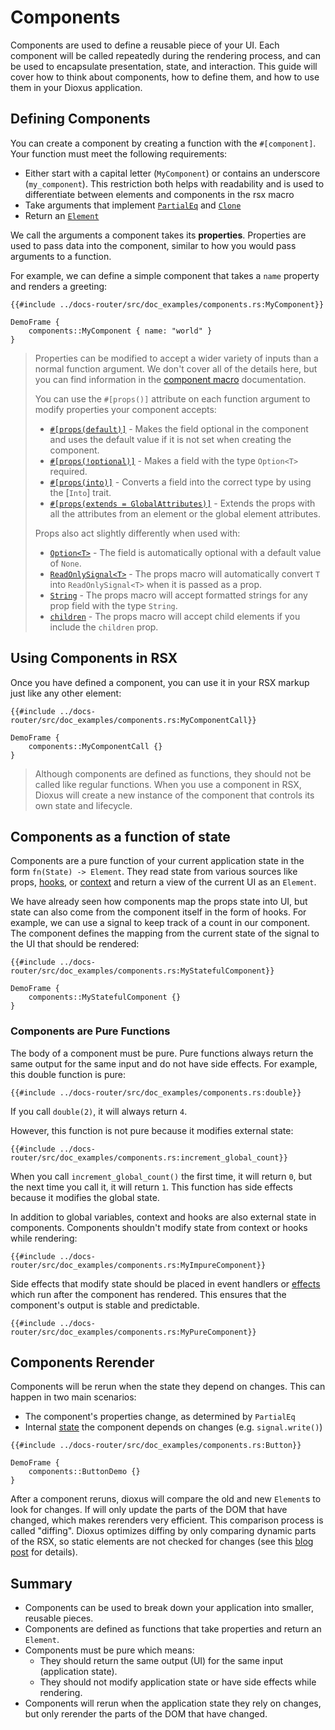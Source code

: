 # Components

Components are used to define a reusable piece of your UI. Each component will be called repeatedly during the rendering process, and can be used to encapsulate presentation, state, and interaction. This guide will cover how to think about components, how to define them, and how to use them in your Dioxus application.

## Defining Components

You can create a component by creating a function with the `#[component]`. Your function must meet the following requirements:

- Either start with a capital letter (`MyComponent`) or contains an underscore (`my_component`). This restriction both helps with readability and is used to differentiate between elements and components in the rsx macro
- Take arguments that implement [`PartialEq`](https://doc.rust-lang.org/std/cmp/trait.PartialEq.html) and [`Clone`](https://doc.rust-lang.org/std/clone/trait.Clone.html)
- Return an [`Element`](https://docs.rs/dioxus/latest/dioxus/prelude/type.Element.html)

We call the arguments a component takes its **properties**. Properties are used to pass data into the component, similar to how you would pass arguments to a function.

For example, we can define a simple component that takes a `name` property and renders a greeting:

```rust, no_run
{{#include ../docs-router/src/doc_examples/components.rs:MyComponent}}
```
```inject-dioxus
DemoFrame {
	components::MyComponent { name: "world" }
}
```

> Properties can be modified to accept a wider variety of inputs than a normal function argument. We don't cover all of the details here, but you can find information in the [component macro](https://docs.rs/dioxus/latest/dioxus/prelude/attr.component.html) documentation.
>
> You can use the `#[props()]` attribute on each function argument to modify properties your component accepts:
>
> - [`#[props(default)]`](https://docs.rs/dioxus/latest/dioxus/prelude/attr.component.html#default-props) - Makes the field optional in the component and uses the default value if it is not set when creating the component.
> - [`#[props(!optional)]`](https://docs.rs/dioxus/latest/dioxus/prelude/attr.component.html#optional-props) - Makes a field with the type `Option<T>` required.
> - [`#[props(into)]`](https://docs.rs/dioxus/latest/dioxus/prelude/attr.component.html#converting-props) - Converts a field into the correct type by using the [`Into`] trait.
> - [`#[props(extends = GlobalAttributes)]`](https://docs.rs/dioxus/latest/dioxus/prelude/attr.component.html#extending-elements) - Extends the props with all the attributes from an element or the global element attributes.
>
> Props also act slightly differently when used with:
>
> - [`Option<T>`](https://docs.rs/dioxus/latest/dioxus/prelude/attr.component.html#optional-props) - The field is automatically optional with a default value of `None`.
> - [`ReadOnlySignal<T>`](https://docs.rs/dioxus/latest/dioxus/prelude/attr.component.html#reactive-props) - The props macro will automatically convert `T` into `ReadOnlySignal<T>` when it is passed as a prop.
> - [`String`](https://docs.rs/dioxus/latest/dioxus/prelude/attr.component.html#formatted-props) - The props macro will accept formatted strings for any prop field with the type `String`.
> - [`children`](https://docs.rs/dioxus/latest/dioxus/prelude/attr.component.html#children-props) - The props macro will accept child elements if you include the `children` prop.

## Using Components in RSX

Once you have defined a component, you can use it in your RSX markup just like any other element:

```rust, no_run
{{#include ../docs-router/src/doc_examples/components.rs:MyComponentCall}}
```
```inject-dioxus
DemoFrame {
	components::MyComponentCall {}
}
```

> Although components are defined as functions, they should not be called like
> regular functions. When you use a component in RSX, Dioxus will create
> a new instance of the component that controls its own state and lifecycle.

## Components as a function of state

Components are a pure function of your current application state in the form `fn(State) -> Element`. They read state from various sources like props, [hooks](../hooks/index.md), or [context](../state/index.md#passing-context) and return a view of the current UI as an `Element`.

We have already seen how components map the props state into UI, but state can also come from the component itself in the form of hooks. For example, we can use a signal to keep track of a count in our component. The component defines the mapping from the current state of the signal to the UI that should be rendered:

```rust, no_run
{{#include ../docs-router/src/doc_examples/components.rs:MyStatefulComponent}}
```

```inject-dioxus
DemoFrame {
    components::MyStatefulComponent {}
}
```

### Components are Pure Functions

The body of a component must be pure. Pure functions always return the same output for the same input and do not have side effects. For example, this double function is pure:

```rust, no_run
{{#include ../docs-router/src/doc_examples/components.rs:double}}
```

If you call `double(2)`, it will always return `4`.

However, this function is not pure because it modifies external state:

```rust, no_run
{{#include ../docs-router/src/doc_examples/components.rs:increment_global_count}}
```

When you call `increment_global_count()` the first time, it will return `0`, but the next time you call it, it will return `1`. This function has side effects because it modifies the global state.

In addition to global variables, context and hooks are also external state in components. Components shouldn't modify state from context or hooks while rendering:

```rust, no_run
{{#include ../docs-router/src/doc_examples/components.rs:MyImpureComponent}}
```

Side effects that modify state should be placed in event handlers or [effects](../breaking/index.md#synchronizing-dom-updates-with-use_effect) which run after the component has rendered. This ensures that the component's output is stable and predictable.

```rust, no_run
{{#include ../docs-router/src/doc_examples/components.rs:MyPureComponent}}
```

## Components Rerender

Components will be rerun when the state they depend on changes. This can happen in two main scenarios:

- The component's properties change, as determined by `PartialEq`
- Internal [state](../state/index.md) the component depends on changes (e.g. `signal.write()`)

```rust, no_run
{{#include ../docs-router/src/doc_examples/components.rs:Button}}
```

```inject-dioxus
DemoFrame {
    components::ButtonDemo {}
}
```

After a component reruns, dioxus will compare the old and new `Element`s to look for changes. If will only update
the parts of the DOM that have changed, which makes rerenders very efficient. This comparison process is called "diffing".
Dioxus optimizes diffing by only comparing dynamic parts of the RSX, so static elements are not checked for changes (see
this [blog post](https://dioxuslabs.com/blog/templates-diffing) for details).

## Summary

- Components can be used to break down your application into smaller, reusable pieces.
- Components are defined as functions that take properties and return an `Element`.
- Components must be pure which means:
  - They should return the same output (UI) for the same input (application state).
  - They should not modify application state or have side effects while rendering.
- Components will rerun when the application state they rely on changes, but only rerender the parts of the DOM that have changed.
